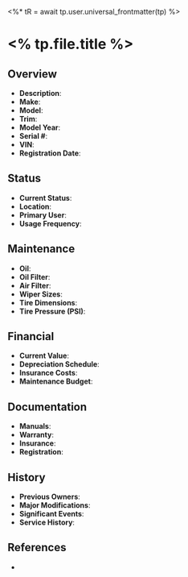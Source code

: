 <%* tR = await tp.user.universal_frontmatter(tp) %>
# <% tp.file.title %>


## Overview
- **Description**: 
- **Make**: 
- **Model**: 
- **Trim**: 
- **Model Year**: 
- **Serial #**: 
- **VIN**: 
- **Registration Date**: 

## Status
- **Current Status**: 
- **Location**: 
- **Primary User**: 
- **Usage Frequency**: 

## Maintenance
- **Oil**: 
- **Oil Filter**: 
- **Air Filter**: 
- **Wiper Sizes**: 
- **Tire Dimensions**: 
- **Tire Pressure (PSI)**: 

## Financial
- **Current Value**: 
- **Depreciation Schedule**: 
- **Insurance Costs**: 
- **Maintenance Budget**: 

## Documentation
- **Manuals**: 
- **Warranty**: 
- **Insurance**: 
- **Registration**: 

## History
- **Previous Owners**: 
- **Major Modifications**: 
- **Significant Events**: 
- **Service History**: 

## References
- 


